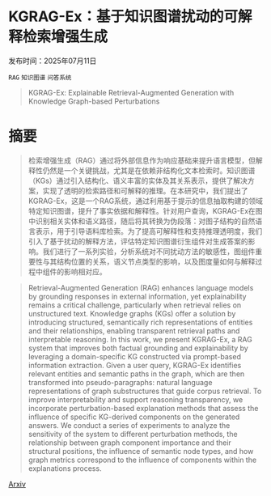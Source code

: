 # KGRAG-Ex：基于知识图谱扰动的可解释检索增强生成

发布时间：2025年07月11日

`RAG` `知识图谱` `问答系统`

> KGRAG-Ex: Explainable Retrieval-Augmented Generation with Knowledge Graph-based Perturbations

# 摘要

> 检索增强生成（RAG）通过将外部信息作为响应基础来提升语言模型，但解释性仍然是一个关键挑战，尤其是在依赖非结构化文本检索时。知识图谱（KGs）通过引入结构化、语义丰富的实体及其关系表示，提供了解决方案，实现了透明的检索路径和可解释的推理。在本研究中，我们提出了KGRAG-Ex，这是一个RAG系统，通过利用基于提示的信息抽取构建的领域特定知识图谱，提升了事实依据和解释性。针对用户查询，KGRAG-Ex在图中识别相关实体和语义路径，随后将其转换为伪段落：对图子结构的自然语言表示，用于引导语料库检索。为了提高可解释性和支持推理透明度，我们引入了基于扰动的解释方法，评估特定知识图谱衍生组件对生成答案的影响。我们进行了一系列实验，分析系统对不同扰动方法的敏感性，图组件重要性与其结构位置的关系，语义节点类型的影响，以及图度量如何与解释过程中组件的影响相对应。

> Retrieval-Augmented Generation (RAG) enhances language models by grounding responses in external information, yet explainability remains a critical challenge, particularly when retrieval relies on unstructured text. Knowledge graphs (KGs) offer a solution by introducing structured, semantically rich representations of entities and their relationships, enabling transparent retrieval paths and interpretable reasoning. In this work, we present KGRAG-Ex, a RAG system that improves both factual grounding and explainability by leveraging a domain-specific KG constructed via prompt-based information extraction. Given a user query, KGRAG-Ex identifies relevant entities and semantic paths in the graph, which are then transformed into pseudo-paragraphs: natural language representations of graph substructures that guide corpus retrieval. To improve interpretability and support reasoning transparency, we incorporate perturbation-based explanation methods that assess the influence of specific KG-derived components on the generated answers. We conduct a series of experiments to analyze the sensitivity of the system to different perturbation methods, the relationship between graph component importance and their structural positions, the influence of semantic node types, and how graph metrics correspond to the influence of components within the explanations process.

[Arxiv](https://arxiv.org/abs/2507.08443)